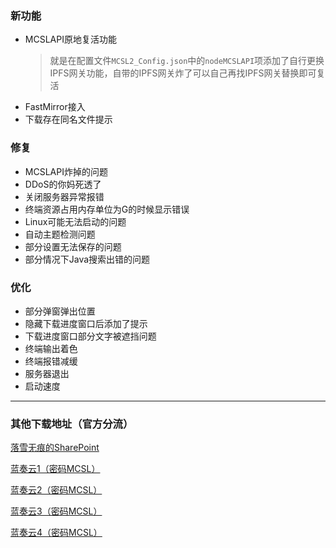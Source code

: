 ### 新功能  
 - MCSLAPI原地复活功能
    > 就是在配置文件`MCSL2_Config.json`中的`nodeMCSLAPI`项添加了自行更换IPFS网关功能，自带的IPFS网关炸了可以自己再找IPFS网关替换即可复活
 - FastMirror接入
 - 下载存在同名文件提示
### 修复  
 - MCSLAPI炸掉的问题  
 - DDoS的你妈死透了  
 - 关闭服务器异常报错  
 - 终端资源占用内存单位为G的时候显示错误  
 - Linux可能无法启动的问题  
 - 自动主题检测问题  
 - 部分设置无法保存的问题  
 - 部分情况下Java搜索出错的问题  
### 优化
 - 部分弹窗弹出位置  
 - 隐藏下载进度窗口后添加了提示  
 - 下载进度窗口部分文字被遮挡问题
 - 终端输出着色  
 - 终端报错减缓  
 - 服务器退出  
 - 启动速度
___

### 其他下载地址（官方分流）
[落雪无痕的SharePoint](https://lxhtt-my.sharepoint.com/:f:/g/personal/lxhtt_lxhtt_onmicrosoft_com/Er2XmdrCZkZGhXrk7EB2eyABOKkMbCy4PpT7lKlEEAaPYg?e=bVeqWQ)

[蓝奏云1（密码MCSL）](https://lxht.lanzoum.com/b01edy9tg)

[蓝奏云2（密码MCSL）](https://lxht.lanzoux.com/b01edy9tg)

[蓝奏云3（密码MCSL）](https://lxht.lanzoug.com/b01edy9tg)

[蓝奏云4（密码MCSL）](https://lxht.lanzoub.com/b01edy9tg)
